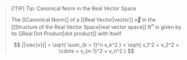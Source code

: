 >[!TIP] Tip: Canonical Norm in the Real Vector Space
>
>The [[Canonical Norm]] of a [[Real Vector|vector]] $\vec{v}$ in the [[Structure of the Real Vector Space|real vector space]] $\mathbb{R}^n$ is given by its [[Real Dot Product|dot product]] with itself
>
>$$
>||\vec{v}|| = \sqrt{ \sum_{k = 1}^n v_k^2 } = \sqrt{ v_1^2 + v_2^2 + \cdots + v_{n-1}^2 + v_n^2 }
>$$
>